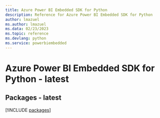 ```yaml
---
title: Azure Power BI Embedded SDK for Python
description: Reference for Azure Power BI Embedded SDK for Python
author: lmazuel
ms.author: lmazuel
ms.data: 02/23/2023
ms.topic: reference
ms.devlang: python
ms.service: powerbiembedded
---
```

# Azure Power BI Embedded SDK for Python - latest
## Packages - latest
[!INCLUDE [packages](power-bi-embedded-index.md)]